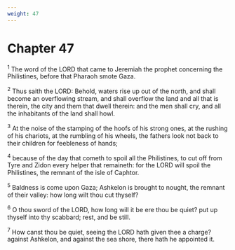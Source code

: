 ```yaml
---
weight: 47
---
```


# Chapter 47

<sup>1</sup> The word of the LORD that came to Jeremiah the prophet concerning the Philistines, before that Pharaoh smote Gaza. 

<sup>2</sup> Thus saith the LORD: Behold, waters rise up out of the north, and shall become an overflowing stream, and shall overflow the land and all that is therein, the city and them that dwell therein: and the men shall cry, and all the inhabitants of the land shall howl. 

<sup>3</sup> At the noise of the stamping of the hoofs of his strong ones, at the rushing of his chariots, at the rumbling of his wheels, the fathers look not back to their children for feebleness of hands; 

<sup>4</sup> because of the day that cometh to spoil all the Philistines, to cut off from Tyre and Zidon every helper that remaineth: for the LORD will spoil the Philistines, the remnant of the isle of Caphtor. 

<sup>5</sup> Baldness is come upon Gaza; Ashkelon is brought to nought, the remnant of their valley: how long wilt thou cut thyself? 

<sup>6</sup> O thou sword of the LORD, how long will it be ere thou be quiet? put up thyself into thy scabbard; rest, and be still. 

<sup>7</sup> How canst thou be quiet, seeing the LORD hath given thee a charge? against Ashkelon, and against the sea shore, there hath he appointed it. 


